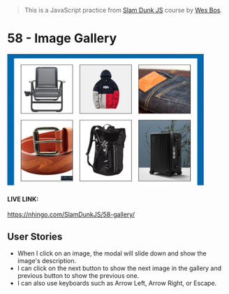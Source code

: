 > This is a JavaScript practice from [Slam Dunk JS](https://beginnerjavascript.com/) course by [Wes Bos](https://github.com/wesbos).

# 58 - Image Gallery

<img src="58-gallery.png" height="300" width="450" alt="gallery">

#### LIVE LINK:

https://nhingo.com/SlamDunkJS/58-gallery/

## User Stories

- When I click on an image, the modal will slide down and show the image's description.
- I can click on the next button to show the next image in the gallery and previous button to show the previous one.
- I can also use keyboards such as Arrow Left, Arrow Right, or Escape.

